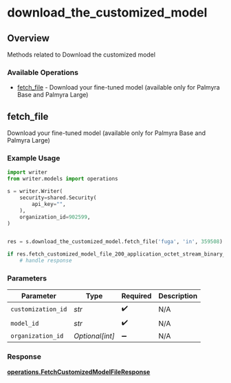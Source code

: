 # download_the_customized_model

## Overview

Methods related to Download the customized model

### Available Operations

* [fetch_file](#fetch_file) - Download your fine-tuned model (available only for Palmyra Base and Palmyra Large)

## fetch_file

Download your fine-tuned model (available only for Palmyra Base and Palmyra Large)

### Example Usage

```python
import writer
from writer.models import operations

s = writer.Writer(
    security=shared.Security(
        api_key="",
    ),
    organization_id=902599,
)


res = s.download_the_customized_model.fetch_file('fuga', 'in', 359508)

if res.fetch_customized_model_file_200_application_octet_stream_binary_string is not None:
    # handle response
```

### Parameters

| Parameter          | Type               | Required           | Description        |
| ------------------ | ------------------ | ------------------ | ------------------ |
| `customization_id` | *str*              | :heavy_check_mark: | N/A                |
| `model_id`         | *str*              | :heavy_check_mark: | N/A                |
| `organization_id`  | *Optional[int]*    | :heavy_minus_sign: | N/A                |


### Response

**[operations.FetchCustomizedModelFileResponse](../../models/operations/fetchcustomizedmodelfileresponse.md)**

